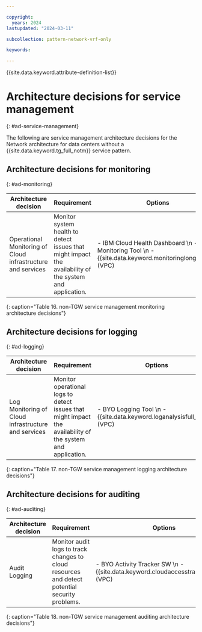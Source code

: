 ```yaml
---

copyright:
  years: 2024
lastupdated: "2024-03-11"

subcollection: pattern-network-vrf-only

keywords:

---
```


{{site.data.keyword.attribute-definition-list}}

# Architecture decisions for service management
{: #ad-service-management}

The following are service management architecture decisions for the Network architecture for data centers without a {{site.data.keyword.tg_full_notm}} service pattern.

## Architecture decisions for monitoring
{: #ad-monitoring}

| **Architecture decision**                                   | **Requirement**                                                                                          | **Options**                                                                                          | **Decision**              | **Rationale**                                                                                                                                                                        |
|-------------------------------------------------------------|----------------------------------------------------------------------------------------------------------|------------------------------------------------------------------------------------------------------|---------------------------|--------------------------------------------------------------------------------------------------------------------------------------------------------------------------------------|
| Operational Monitoring of Cloud infrastructure and services | Monitor system health to detect issues that might impact the availability of the system and application. | - IBM Cloud Health Dashboard  \n - BYO Monitoring Tool  \n - {{site.data.keyword.monitoringlong_notm}} (VPC) | IBM Cloud Heath Dashboard | - IBM Cloud Heath Dashboard reports health and vitality of cloud infrastructure and services.  \n \n When VPC is available, the preferred approach is {{site.data.keyword.monitoringlong_notm}}. |
{: caption="Table 16. non-TGW service management monitoring architecture decisions"}

## Architecture decisions for logging
{: #ad-logging}

| **Architecture decision**                           | **Requirement**                                                                                             | **Options**                                                | **Decision**     | **Rationale**                                                                                                                                                               |
|-----------------------------------------------------|-------------------------------------------------------------------------------------------------------------|------------------------------------------------------------|------------------|-----------------------------------------------------------------------------------------------------------------------------------------------------------------------------|
| Log Monitoring of Cloud infrastructure and services | Monitor operational logs to detect issues that might impact the availability of the system and application. | - BYO Logging Tool  \n - {{site.data.keyword.loganalysisfull_notm}} (VPC) | BYO Logging Tool | - BYO Logging tool allows for the most flexibility in meeting log monitoring requirements.  \n \n - When VPC is available, the preferred approach is {{site.data.keyword.loganalysisfull_notm}}. |
{: caption="Table 17. non-TGW service management logging architecture decisions"}

## Architecture decisions for auditing
{: #ad-auditing}

| **Architecture decision** | **Requirement**                                                                                | **Options**                                                                | **Decision**            | **Rationale**                                                                                                                                                                                              |
|---------------------------|------------------------------------------------------------------------------------------------|----------------------------------------------------------------------------|-------------------------|------------------------------------------------------------------------------------------------------------------------------------------------------------------------------------------------------------|
| Audit Logging             | Monitor audit logs to track changes to cloud resources and detect potential security problems. | - BYO Activity Tracker SW  \n - {{site.data.keyword.cloudaccesstraillong_notm}} (VPC) | BYO Activity Tracker SW | - BYO Activity Tracker allows for the most flexibility in meeting activity tracking and auditing requirements.  \n \n - When VPC is available, the preferred approach is {{site.data.keyword.cloudaccesstraillong_notm}} |
{: caption="Table 18. non-TGW service management auditing architecture decisions"}
